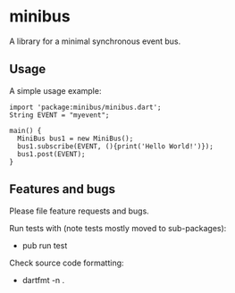 # minibus

A library for a minimal synchronous event bus.

## Usage

A simple usage example:

    import 'package:minibus/minibus.dart';
    String EVENT = "myevent";
    
    main() {
      MiniBus bus1 = new MiniBus();
      bus1.subscribe(EVENT, (){print('Hello World!')});
      bus1.post(EVENT);
    }

## Features and bugs

Please file feature requests and bugs.

Run tests with (note tests mostly moved to sub-packages):
+ pub run test

Check source code formatting:
+ dartfmt -n .